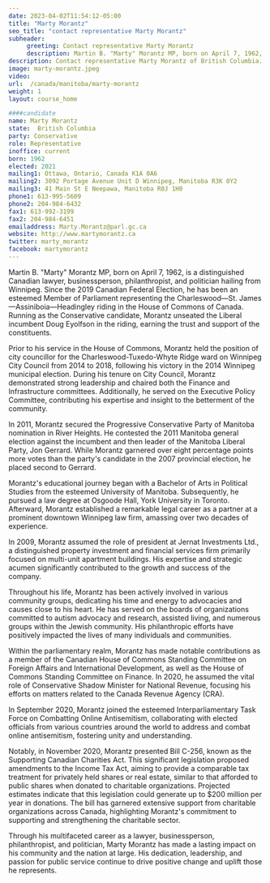 ```yaml
---
date: 2023-04-02T11:54:12-05:00
title: "Marty Morantz"
seo_title: "contact representative Marty Morantz"
subheader:
     greeting: Contact representative Marty Morantz
     description: Martin B. "Marty" Morantz MP, born on April 7, 1962, is a distinguished Canadian lawyer, businessperson, philanthropist, and politician hailing from Winnipeg. Since the 2019 Canadian Federal Election, he has been an esteemed Member of Parliament representing the Charleswood—St. James—Assiniboia—Headingley riding in the House of Commons of Canada. Running as the Conservative candidate, Morantz unseated the Liberal incumbent Doug Eyolfson in the riding, earning the trust and support of the constituents.
description: Contact representative Marty Morantz of British Columbia. Contact information for Marty Morantz includes email address, phone number, and mailing address.
image: marty-morantz.jpeg
video:
url:  /canada/manitoba/marty-morantz
weight: 1
layout: course_home

####candidate
name: Marty Morantz
state:	British Columbia
party: Conservative
role: Representative
inoffice: current
born: 1962
elected: 2021
mailing1: Ottawa, Ontario, Canada K1A 0A6
mailing2: 3092 Portage Avenue Unit D Winnipeg, Manitoba R3K 0Y2
mailing3: 41 Main St E Neepawa, Manitoba R0J 1H0
phone1: 613-995-5609
phone2: 204-984-6432
fax1: 613-992-3199
fax2: 204-984-6451
emailaddress: Marty.Morantz@parl.gc.ca
website: http://www.martymorantz.ca
twitter: marty_morantz
facebook: martymorantz
---
```


Martin B. "Marty" Morantz MP, born on April 7, 1962, is a distinguished Canadian lawyer, businessperson, philanthropist, and politician hailing from Winnipeg. Since the 2019 Canadian Federal Election, he has been an esteemed Member of Parliament representing the Charleswood—St. James—Assiniboia—Headingley riding in the House of Commons of Canada. Running as the Conservative candidate, Morantz unseated the Liberal incumbent Doug Eyolfson in the riding, earning the trust and support of the constituents.

Prior to his service in the House of Commons, Morantz held the position of city councillor for the Charleswood-Tuxedo-Whyte Ridge ward on Winnipeg City Council from 2014 to 2018, following his victory in the 2014 Winnipeg municipal election. During his tenure on City Council, Morantz demonstrated strong leadership and chaired both the Finance and Infrastructure committees. Additionally, he served on the Executive Policy Committee, contributing his expertise and insight to the betterment of the community.

In 2011, Morantz secured the Progressive Conservative Party of Manitoba nomination in River Heights. He contested the 2011 Manitoba general election against the incumbent and then leader of the Manitoba Liberal Party, Jon Gerrard. While Morantz garnered over eight percentage points more votes than the party's candidate in the 2007 provincial election, he placed second to Gerrard.

Morantz's educational journey began with a Bachelor of Arts in Political Studies from the esteemed University of Manitoba. Subsequently, he pursued a law degree at Osgoode Hall, York University in Toronto. Afterward, Morantz established a remarkable legal career as a partner at a prominent downtown Winnipeg law firm, amassing over two decades of experience.

In 2009, Morantz assumed the role of president at Jernat Investments Ltd., a distinguished property investment and financial services firm primarily focused on multi-unit apartment buildings. His expertise and strategic acumen significantly contributed to the growth and success of the company.

Throughout his life, Morantz has been actively involved in various community groups, dedicating his time and energy to advocacies and causes close to his heart. He has served on the boards of organizations committed to autism advocacy and research, assisted living, and numerous groups within the Jewish community. His philanthropic efforts have positively impacted the lives of many individuals and communities.

Within the parliamentary realm, Morantz has made notable contributions as a member of the Canadian House of Commons Standing Committee on Foreign Affairs and International Development, as well as the House of Commons Standing Committee on Finance. In 2020, he assumed the vital role of Conservative Shadow Minister for National Revenue, focusing his efforts on matters related to the Canada Revenue Agency (CRA).

In September 2020, Morantz joined the esteemed Interparliamentary Task Force on Combatting Online Antisemitism, collaborating with elected officials from various countries around the world to address and combat online antisemitism, fostering unity and understanding.

Notably, in November 2020, Morantz presented Bill C-256, known as the Supporting Canadian Charities Act. This significant legislation proposed amendments to the Income Tax Act, aiming to provide a comparable tax treatment for privately held shares or real estate, similar to that afforded to public shares when donated to charitable organizations. Projected estimates indicate that this legislation could generate up to $200 million per year in donations. The bill has garnered extensive support from charitable organizations across Canada, highlighting Morantz's commitment to supporting and strengthening the charitable sector.

Through his multifaceted career as a lawyer, businessperson, philanthropist, and politician, Marty Morantz has made a lasting impact on his community and the nation at large. His dedication, leadership, and passion for public service continue to drive positive change and uplift those he represents.
